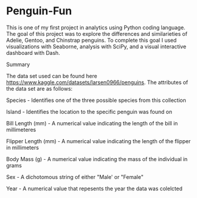 # Penguin-Fun

This is one of my first project in analytics using Python coding language. The goal of this project was to explore the differences and similarieties of Adelie, Gentoo, and Chinstrap penguins. To complete this goal I used visualizations with Seaborne, analysis with SciPy, and a visual interactive dashboard with Dash. 

Summary

The data set used can be found here https://www.kaggle.com/datasets/larsen0966/penguins. 
The attributes of the data set are as follows:

Species - Identifies one of the three possible species from this collection

Island - Identifies the location to the specific penguin was found on

Bill Length (mm) - A numerical value indicating the length of the bill in millimeteres

Flipper Length (mm) - A numerical value indicating the length of the flipper in millimeters

Body Mass (g) - A numerical value indicating the mass of the individual in grams

Sex - A dichotomous string of either "Male' or "Female"

Year - A numerical value that repesents the year the data was colelcted
